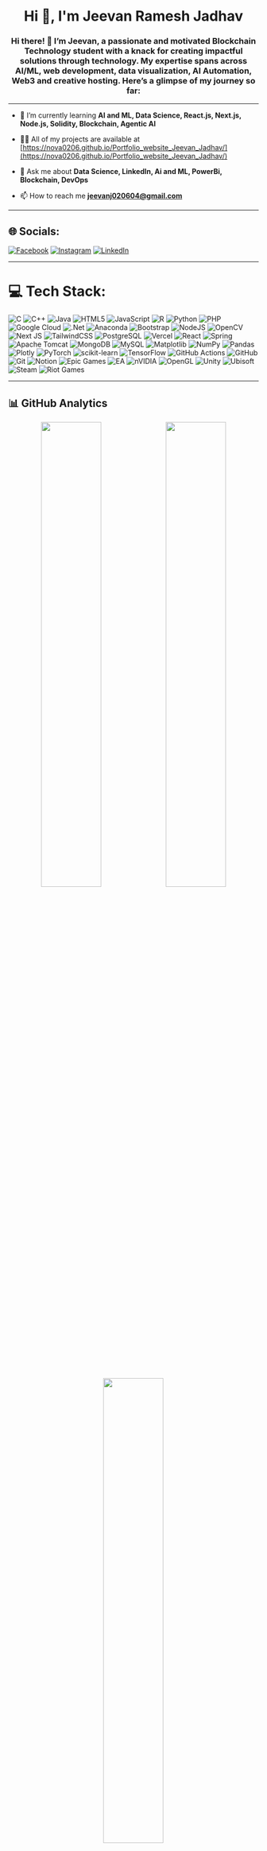  <h1 align="center">Hi 👋, I'm Jeevan Ramesh Jadhav</h1>
<h3 align="center">Hi there! 👋 I’m Jeevan, a passionate and motivated Blockchain Technology student with a knack for creating impactful solutions through technology. My expertise spans across AI/ML, web development, data visualization, AI Automation, Web3 and creative hosting. Here’s a glimpse of my journey so far:</h3>

---

- 🌱 I’m currently learning **AI and ML, Data Science, React.js, Next.js, Node.js, Solidity, Blockchain, Agentic AI**

- 👨‍💻 All of my projects are available at [https://nova0206.github.io/Portfolio_website_Jeevan_Jadhav/](https://nova0206.github.io/Portfolio_website_Jeevan_Jadhav/)

- 💬 Ask me about **Data Science, LinkedIn, Ai and ML, PowerBi, Blockchain, DevOps**

- 📫 How to reach me **jeevanj020604@gmail.com**

---

## 🌐 Socials:
[![Facebook](https://img.shields.io/badge/Facebook-%231877F2.svg?logo=Facebook&logoColor=white)](https://www.facebook.com/jeevan.jadhav.3781) [![Instagram](https://img.shields.io/badge/Instagram-%23E4405F.svg?logo=Instagram&logoColor=white)](https://instagram.com/jeevan._jadhav._) [![LinkedIn](https://img.shields.io/badge/LinkedIn-%230077B5.svg?logo=linkedin&logoColor=white)](https://www.linkedin.com/in/jeevanjadhav02) 

---

# 💻 Tech Stack:
![C](https://img.shields.io/badge/c-%2300599C.svg?style=for-the-badge&logo=c&logoColor=white) ![C++](https://img.shields.io/badge/c++-%2300599C.svg?style=for-the-badge&logo=c%2B%2B&logoColor=white) ![Java](https://img.shields.io/badge/java-%23ED8B00.svg?style=for-the-badge&logo=openjdk&logoColor=white) ![HTML5](https://img.shields.io/badge/html5-%23E34F26.svg?style=for-the-badge&logo=html5&logoColor=white) ![JavaScript](https://img.shields.io/badge/javascript-%23323330.svg?style=for-the-badge&logo=javascript&logoColor=%23F7DF1E) ![R](https://img.shields.io/badge/r-%23276DC3.svg?style=for-the-badge&logo=r&logoColor=white) ![Python](https://img.shields.io/badge/python-3670A0?style=for-the-badge&logo=python&logoColor=ffdd54) ![PHP](https://img.shields.io/badge/php-%23777BB4.svg?style=for-the-badge&logo=php&logoColor=white) ![Google Cloud](https://img.shields.io/badge/GoogleCloud-%234285F4.svg?style=for-the-badge&logo=google-cloud&logoColor=white) ![.Net](https://img.shields.io/badge/.NET-5C2D91?style=for-the-badge&logo=.net&logoColor=white) ![Anaconda](https://img.shields.io/badge/Anaconda-%2344A833.svg?style=for-the-badge&logo=anaconda&logoColor=white) ![Bootstrap](https://img.shields.io/badge/bootstrap-%238511FA.svg?style=for-the-badge&logo=bootstrap&logoColor=white) ![NodeJS](https://img.shields.io/badge/node.js-6DA55F?style=for-the-badge&logo=node.js&logoColor=white) ![OpenCV](https://img.shields.io/badge/opencv-%23white.svg?style=for-the-badge&logo=opencv&logoColor=white) ![Next JS](https://img.shields.io/badge/next.js-000000?style=for-the-badge&logo=nextdotjs&logoColor=white) ![TailwindCSS](https://img.shields.io/badge/tailwindcss-0f172a?style=for-the-badge&logo=tailwindcss&logoColor=38bdf8) ![PostgreSQL](https://img.shields.io/badge/postgresql-1A1B27?style=for-the-badge&logo=postgresql&logoColor=336791) ![Vercel](https://img.shields.io/badge/vercel-000000?style=for-the-badge&logo=vercel&logoColor=white) ![React](https://img.shields.io/badge/react-%2320232a.svg?style=for-the-badge&logo=react&logoColor=%2361DAFB) ![Spring](https://img.shields.io/badge/spring-%236DB33F.svg?style=for-the-badge&logo=spring&logoColor=white) ![Apache Tomcat](https://img.shields.io/badge/apache%20tomcat-%23F8DC75.svg?style=for-the-badge&logo=apache-tomcat&logoColor=black) ![MongoDB](https://img.shields.io/badge/MongoDB-%234ea94b.svg?style=for-the-badge&logo=mongodb&logoColor=white) ![MySQL](https://img.shields.io/badge/mysql-4479A1.svg?style=for-the-badge&logo=mysql&logoColor=white) ![Matplotlib](https://img.shields.io/badge/Matplotlib-%23ffffff.svg?style=for-the-badge&logo=Matplotlib&logoColor=black) ![NumPy](https://img.shields.io/badge/numpy-%23013243.svg?style=for-the-badge&logo=numpy&logoColor=white) ![Pandas](https://img.shields.io/badge/pandas-%23150458.svg?style=for-the-badge&logo=pandas&logoColor=white) ![Plotly](https://img.shields.io/badge/Plotly-%233F4F75.svg?style=for-the-badge&logo=plotly&logoColor=white) ![PyTorch](https://img.shields.io/badge/PyTorch-%23EE4C2C.svg?style=for-the-badge&logo=PyTorch&logoColor=white) ![scikit-learn](https://img.shields.io/badge/scikit--learn-%23F7931E.svg?style=for-the-badge&logo=scikit-learn&logoColor=white) ![TensorFlow](https://img.shields.io/badge/TensorFlow-%23FF6F00.svg?style=for-the-badge&logo=TensorFlow&logoColor=white) ![GitHub Actions](https://img.shields.io/badge/github%20actions-%232671E5.svg?style=for-the-badge&logo=githubactions&logoColor=white) ![GitHub](https://img.shields.io/badge/github-%23121011.svg?style=for-the-badge&logo=github&logoColor=white) ![Git](https://img.shields.io/badge/git-%23F05033.svg?style=for-the-badge&logo=git&logoColor=white) ![Notion](https://img.shields.io/badge/Notion-%23000000.svg?style=for-the-badge&logo=notion&logoColor=white) ![Epic Games](https://img.shields.io/badge/epicgames-%23313131.svg?style=for-the-badge&logo=epicgames&logoColor=white) ![EA](https://img.shields.io/badge/ea-%23000000.svg?style=for-the-badge&logo=ea&logoColor=white) ![nVIDIA](https://img.shields.io/badge/nVIDIA-%2376B900.svg?style=for-the-badge&logo=nVIDIA&logoColor=white) ![OpenGL](https://img.shields.io/badge/OpenGL-white?logo=OpenGL&style=for-the-badge) ![Unity](https://img.shields.io/badge/unity-%23000000.svg?style=for-the-badge&logo=unity&logoColor=white) ![Ubisoft](https://img.shields.io/badge/Ubisoft-%23F5F5F5.svg?style=for-the-badge&logo=Ubisoft&logoColor=black) ![Steam](https://img.shields.io/badge/steam-%23000000.svg?style=for-the-badge&logo=steam&logoColor=white) ![Riot Games](https://img.shields.io/badge/riotgames-D32936.svg?style=for-the-badge&logo=riotgames&logoColor=white)

---

## 📊 GitHub Analytics  

<p align="center">
  <img width="49%" src="https://github-readme-stats.vercel.app/api?username=NOVA0206&theme=radical&hide_border=false&include_all_commits=true&count_private=true" />
  <img width="49%" src="https://github-readme-streak-stats.vercel.app?user=NOVA0206&theme=radical&hide_border=false" />
</p>

<p align="center">
  <img width="49%" src="https://github-readme-stats.vercel.app/api/top-langs/?username=NOVA0206&theme=radical&hide_border=false&layout=compact&langs_count=8" />
</p>

---

## 🏆 GitHub Trophies
![](https://github-profile-trophy.vercel.app/?username=NOVA0206&theme=radical&no-frame=false&no-bg=false&margin-w=4)

### ✍️ Random Dev Quote
![](https://quotes-github-readme.vercel.app/api?type=horizontal&theme=radical)

### 🔝 Top Contributed Repo
![](https://github-contributor-stats.vercel.app/api?username=NOVA0206&limit=5&theme=dark&combine_all_yearly_contributions=true)

---
[![](https://visitcount.itsvg.in/api?id=NOVA0206&icon=8&color=6)](https://visitcount.itsvg.in)

---

## ✨ Fun Add-ons  

- 🔥 **Profile Views Counter**  
  ![Profile Views](https://komarev.com/ghpvc/?username=NOVA0206&color=ff69b4&style=for-the-badge)

## 🎵 Now Playing  

[![Racing into the Night - YOASOBI](https://i.scdn.co/image/ab67616d0000b273eeb4e0ee4cb6a24394a5a6f2)](https://open.spotify.com/track/3rT6cxdLjJBvQ3Y6d5JXlG)  
*Click the cover to listen on Spotify*

---

